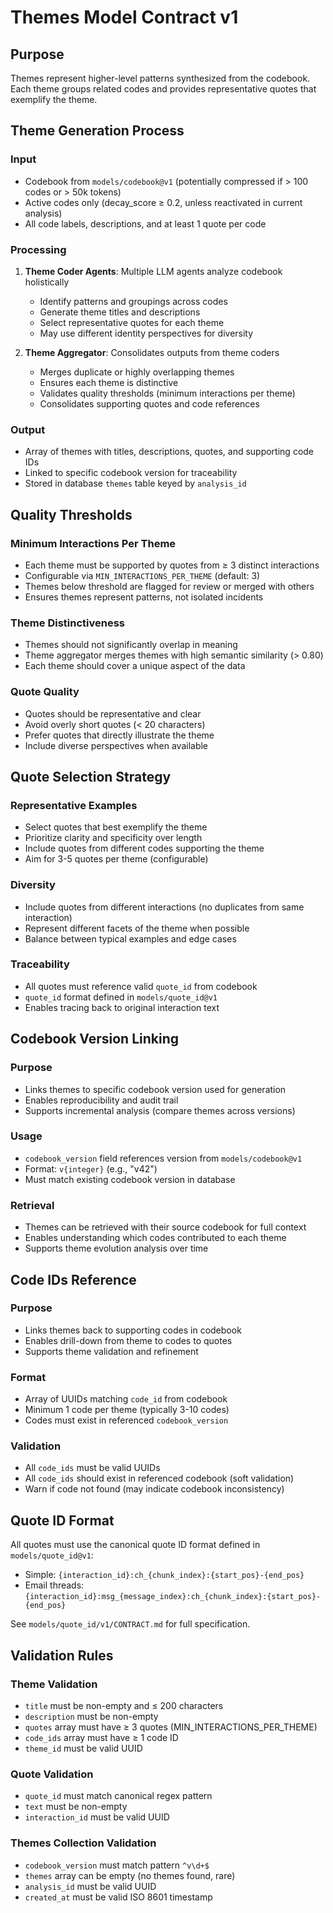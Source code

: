 # Themes Model Contract v1

## Purpose

Themes represent higher-level patterns synthesized from the codebook. Each theme groups related codes and provides representative quotes that exemplify the theme.

## Theme Generation Process

### Input
- Codebook from `models/codebook@v1` (potentially compressed if > 100 codes or > 50k tokens)
- Active codes only (decay_score ≥ 0.2, unless reactivated in current analysis)
- All code labels, descriptions, and at least 1 quote per code

### Processing
1. **Theme Coder Agents**: Multiple LLM agents analyze codebook holistically
   - Identify patterns and groupings across codes
   - Generate theme titles and descriptions
   - Select representative quotes for each theme
   - May use different identity perspectives for diversity

2. **Theme Aggregator**: Consolidates outputs from theme coders
   - Merges duplicate or highly overlapping themes
   - Ensures each theme is distinctive
   - Validates quality thresholds (minimum interactions per theme)
   - Consolidates supporting quotes and code references

### Output
- Array of themes with titles, descriptions, quotes, and supporting code IDs
- Linked to specific codebook version for traceability
- Stored in database `themes` table keyed by `analysis_id`

## Quality Thresholds

### Minimum Interactions Per Theme
- Each theme must be supported by quotes from ≥ 3 distinct interactions
- Configurable via `MIN_INTERACTIONS_PER_THEME` (default: 3)
- Themes below threshold are flagged for review or merged with others
- Ensures themes represent patterns, not isolated incidents

### Theme Distinctiveness
- Themes should not significantly overlap in meaning
- Theme aggregator merges themes with high semantic similarity (> 0.80)
- Each theme should cover a unique aspect of the data

### Quote Quality
- Quotes should be representative and clear
- Avoid overly short quotes (< 20 characters)
- Prefer quotes that directly illustrate the theme
- Include diverse perspectives when available

## Quote Selection Strategy

### Representative Examples
- Select quotes that best exemplify the theme
- Prioritize clarity and specificity over length
- Include quotes from different codes supporting the theme
- Aim for 3-5 quotes per theme (configurable)

### Diversity
- Include quotes from different interactions (no duplicates from same interaction)
- Represent different facets of the theme when possible
- Balance between typical examples and edge cases

### Traceability
- All quotes must reference valid `quote_id` from codebook
- `quote_id` format defined in `models/quote_id@v1`
- Enables tracing back to original interaction text

## Codebook Version Linking

### Purpose
- Links themes to specific codebook version used for generation
- Enables reproducibility and audit trail
- Supports incremental analysis (compare themes across versions)

### Usage
- `codebook_version` field references version from `models/codebook@v1`
- Format: `v{integer}` (e.g., "v42")
- Must match existing codebook version in database

### Retrieval
- Themes can be retrieved with their source codebook for full context
- Enables understanding which codes contributed to each theme
- Supports theme evolution analysis over time

## Code IDs Reference

### Purpose
- Links themes back to supporting codes in codebook
- Enables drill-down from theme to codes to quotes
- Supports theme validation and refinement

### Format
- Array of UUIDs matching `code_id` from codebook
- Minimum 1 code per theme (typically 3-10 codes)
- Codes must exist in referenced `codebook_version`

### Validation
- All `code_ids` must be valid UUIDs
- All `code_ids` should exist in referenced codebook (soft validation)
- Warn if code not found (may indicate codebook inconsistency)

## Quote ID Format

All quotes must use the canonical quote ID format defined in `models/quote_id@v1`:
- Simple: `{interaction_id}:ch_{chunk_index}:{start_pos}-{end_pos}`
- Email threads: `{interaction_id}:msg_{message_index}:ch_{chunk_index}:{start_pos}-{end_pos}`

See `models/quote_id/v1/CONTRACT.md` for full specification.

## Validation Rules

### Theme Validation
- `title` must be non-empty and ≤ 200 characters
- `description` must be non-empty
- `quotes` array must have ≥ 3 quotes (MIN_INTERACTIONS_PER_THEME)
- `code_ids` array must have ≥ 1 code ID
- `theme_id` must be valid UUID

### Quote Validation
- `quote_id` must match canonical regex pattern
- `text` must be non-empty
- `interaction_id` must be valid UUID

### Themes Collection Validation
- `codebook_version` must match pattern `^v\d+$`
- `themes` array can be empty (no themes found, rare)
- `analysis_id` must be valid UUID
- `created_at` must be valid ISO 8601 timestamp
